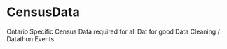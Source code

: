 # CensusData
Ontario Specific Census Data required for all Dat for good Data Cleaning / Datathon Events
